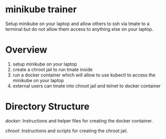 # minikube trainer

Setup minikube on your laptop and allow others to ssh via tmate to a terminal but do not allow them access to anything else on your laptop.

# Overview
1. setup minikube on your laptop
2. create a chroot jail to run tmate inside
3. run a docker container which will allow to use kubectl to access the minikube on your laptop
4. external users can tmate into chroot jail and telnet to docker container

# Directory Structure
*docker*: Instructions and helper files for creating the docker container.

*chroot*: Instructions and scripts for creating the chroot jail.
